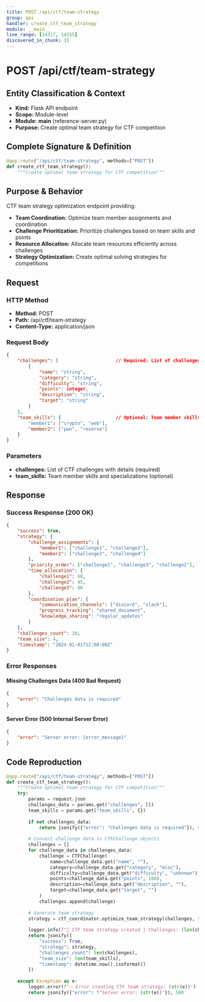 ```yaml
---
title: POST /api/ctf/team-strategy
group: api
handler: create_ctf_team_strategy
module: __main__
line_range: [14317, 14355]
discovered_in_chunk: 15
---
```


# POST /api/ctf/team-strategy

## Entity Classification & Context
- **Kind:** Flask API endpoint
- **Scope:** Module-level
- **Module:** __main__ (reference-server.py)
- **Purpose:** Create optimal team strategy for CTF competition

## Complete Signature & Definition
```python
@app.route("/api/ctf/team-strategy", methods=["POST"])
def create_ctf_team_strategy():
    """Create optimal team strategy for CTF competition"""
```

## Purpose & Behavior
CTF team strategy optimization endpoint providing:
- **Team Coordination:** Optimize team member assignments and coordination
- **Challenge Prioritization:** Prioritize challenges based on team skills and points
- **Resource Allocation:** Allocate team resources efficiently across challenges
- **Strategy Optimization:** Create optimal solving strategies for competitions

## Request

### HTTP Method
- **Method:** POST
- **Path:** /api/ctf/team-strategy
- **Content-Type:** application/json

### Request Body
```json
{
    "challenges": [                     // Required: List of challenges
        {
            "name": "string",
            "category": "string",
            "difficulty": "string",
            "points": integer,
            "description": "string",
            "target": "string"
        }
    ],
    "team_skills": {                    // Optional: Team member skills
        "member1": ["crypto", "web"],
        "member2": ["pwn", "reverse"]
    }
}
```

### Parameters
- **challenges:** List of CTF challenges with details (required)
- **team_skills:** Team member skills and specializations (optional)

## Response

### Success Response (200 OK)
```json
{
    "success": true,
    "strategy": {
        "challenge_assignments": {
            "member1": ["challenge1", "challenge2"],
            "member2": ["challenge3", "challenge4"]
        },
        "priority_order": ["challenge1", "challenge3", "challenge2"],
        "time_allocation": {
            "challenge1": 60,
            "challenge2": 45,
            "challenge3": 90
        },
        "coordination_plan": {
            "communication_channels": ["discord", "slack"],
            "progress_tracking": "shared_document",
            "knowledge_sharing": "regular_updates"
        }
    },
    "challenges_count": 10,
    "team_size": 4,
    "timestamp": "2024-01-01T12:00:00Z"
}
```

### Error Responses

#### Missing Challenges Data (400 Bad Request)
```json
{
    "error": "Challenges data is required"
}
```

#### Server Error (500 Internal Server Error)
```json
{
    "error": "Server error: {error_message}"
}
```

## Code Reproduction
```python
@app.route("/api/ctf/team-strategy", methods=["POST"])
def create_ctf_team_strategy():
    """Create optimal team strategy for CTF competition"""
    try:
        params = request.json
        challenges_data = params.get("challenges", [])
        team_skills = params.get("team_skills", {})
        
        if not challenges_data:
            return jsonify({"error": "Challenges data is required"}), 400
        
        # Convert challenge data to CTFChallenge objects
        challenges = []
        for challenge_data in challenges_data:
            challenge = CTFChallenge(
                name=challenge_data.get("name", ""),
                category=challenge_data.get("category", "misc"),
                difficulty=challenge_data.get("difficulty", "unknown"),
                points=challenge_data.get("points", 100),
                description=challenge_data.get("description", ""),
                target=challenge_data.get("target", "")
            )
            challenges.append(challenge)
        
        # Generate team strategy
        strategy = ctf_coordinator.optimize_team_strategy(challenges, team_skills)
        
        logger.info(f"👥 CTF team strategy created | Challenges: {len(challenges)} | Team members: {len(team_skills)}")
        return jsonify({
            "success": True,
            "strategy": strategy,
            "challenges_count": len(challenges),
            "team_size": len(team_skills),
            "timestamp": datetime.now().isoformat()
        })
        
    except Exception as e:
        logger.error(f"💥 Error creating CTF team strategy: {str(e)}")
        return jsonify({"error": f"Server error: {str(e)}"}), 500
```
